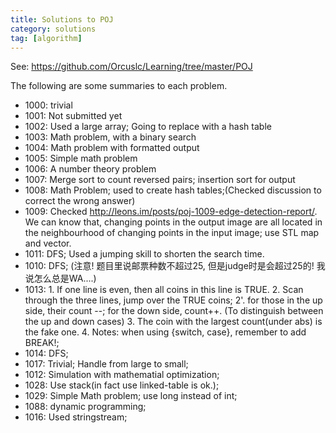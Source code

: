```yaml
---
title: Solutions to POJ
category: solutions
tag: [algorithm]
---
```


See:
https://github.com/Orcuslc/Learning/tree/master/POJ  

The following are some summaries to each problem.  

-  1000: trivial  
-  1001: Not submitted yet  
-  1002: Used a large array; Going to replace with a hash table  
-  1003: Math problem, with a binary search  
-  1004: Math problem with formatted output  
-  1005: Simple math problem  
-  1006: A number theory problem  
-  1007: Merge sort to count reversed pairs; insertion sort for output  
-  1008: Math Problem; used <map> to create hash tables;(Checked discussion to correct the wrong answer)
-  1009: Checked http://leons.im/posts/poj-1009-edge-detection-report/. We can know that, changing points in the output image are all located in the neighbourhood of changing points in the input image; use STL map and vector.
-  1011: DFS; Used a jumping skill to shorten the search time.
-  1010: DFS; (注意! 题目里说邮票种数不超过25, 但是judge时是会超过25的! 我说怎么总是WA....)
-  1013: 1. If one line is even, then all coins in this line is TRUE.
		2. Scan through the three lines, jump over the TRUE coins;
		2'. for those in the up side, their count --; for the down side, count++. (To distinguish between the up and down cases)
		3. The coin with the largest count(under abs) is the fake one.
		4. Notes: when using {switch, case}, remember to add BREAK!;
-  1014: DFS;
-  1017: Trivial; Handle from large to small;
-  1012: Simulation with mathematial optimization;
-  1028: Use stack(in fact use linked-table is ok.);
-  1029: Simple Math problem; use long instead of int;
-  1088: dynamic programming;
-  1016: Used stringstream;